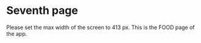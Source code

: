 # <h1>Seventh page</h1>
Please set the max width of the screen to 413 px.
This is the FOOD page of the app.
